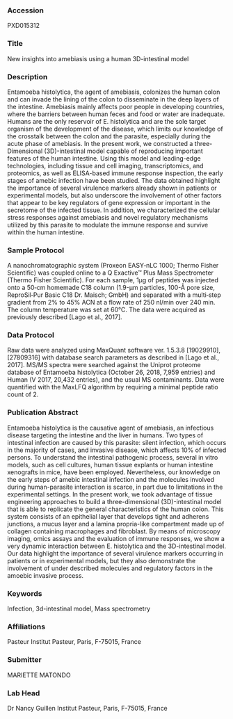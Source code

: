 ### Accession
PXD015312

### Title
New insights into amebiasis using a human 3D-intestinal model

### Description
Entamoeba histolytica, the agent of amebiasis, colonizes the human colon and can invade the lining of the colon to disseminate in the deep layers of the intestine. Amebiasis mainly affects poor people in developing countries, where the barriers between human feces and food or water are inadequate. Humans are the only reservoir of E. histolytica and are the sole target organism of the development of the disease, which limits our knowledge of the crosstalk between the colon and the parasite, especially during the acute phase of amebiasis. In the present work, we constructed a three-Dimensional (3D)-intestinal model capable of reproducing important features of the human intestine. Using this model and leading-edge technologies, including tissue and cell imaging, transcriptomics, and proteomics, as well as ELISA-based immune response inspection, the early stages of amebic infection have been studied. The data obtained highlight the importance of several virulence markers already shown in patients or experimental models, but also underscore the involvement of other factors that appear to be key regulators of gene expression or important in the secretome of the infected tissue. In addition, we characterized  the cellular stress responses against amebiasis and novel regulatory mechanisms utilized by this parasite to modulate the immune response and survive within the human intestine.

### Sample Protocol
A nanochromatographic system (Proxeon EASY‐nLC 1000; Thermo Fisher Scientific) was coupled online to a Q Exactive™ Plus Mass Spectrometer (Thermo Fisher Scientific). For each sample, 1μg of peptides was injected onto a 50‐cm homemade C18 column (1.9-μm particles, 100-Å pore size, ReproSil‐Pur Basic C18 Dr. Maisch; GmbH) and separated with a multi‐step gradient from 2% to 45% ACN at a flow rate of 250 nl/min over 240 min. The column temperature was set at 60°C. The data were acquired as previously described [Lago et al., 2017].

### Data Protocol
Raw data were analyzed using MaxQuant software ver. 1.5.3.8 [19029910], [27809316] with database search parameters as described in [Lago et al., 2017]. MS/MS spectra were searched against the Uniprot proteome database of Entamoeba histolytica (October 26, 2018, 7,959 entries) and Human (V 2017, 20,432 entries), and the usual MS contaminants. Data were quantified with the MaxLFQ algorithm by requiring a minimal peptide ratio count of 2.

### Publication Abstract
Entamoeba histolytica is the causative agent of amebiasis, an infectious disease targeting the intestine and the liver in humans. Two types of intestinal infection are caused by this parasite: silent infection, which occurs in the majority of cases, and invasive disease, which affects 10% of infected persons. To understand the intestinal pathogenic process, several in vitro models, such as cell cultures, human tissue explants or human intestine xenografts in mice, have been employed. Nevertheless, our knowledge on the early steps of amebic intestinal infection and the molecules involved during human-parasite interaction is scarce, in part due to limitations in the experimental settings. In the present work, we took advantage of tissue engineering approaches to build a three-dimensional (3D)-intestinal model that is able to replicate the general characteristics of the human colon. This system consists of an epithelial layer that develops tight and adherens junctions, a mucus layer and a lamina propria-like compartment made up of collagen containing macrophages and fibroblast. By means of microscopy imaging, omics assays and the evaluation of immune responses, we show a very dynamic interaction between E. histolytica and the 3D-intestinal model. Our data highlight the importance of several virulence markers occurring in patients or in experimental models, but they also demonstrate the involvement of under described molecules and regulatory factors in the amoebic invasive process.

### Keywords
Infection, 3d-intestinal model, Mass spectrometry

### Affiliations
Pasteur
Institut Pasteur, Paris, F-75015, France

### Submitter
MARIETTE MATONDO 

### Lab Head
Dr Nancy Guillen
Institut Pasteur, Paris, F-75015, France


